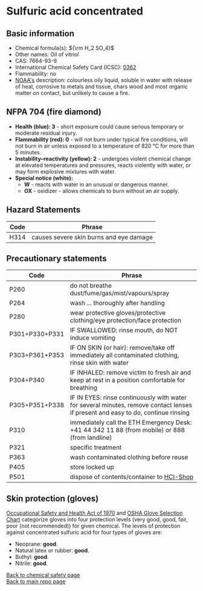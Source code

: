 # Sulfuric acid concentrated

## Basic information

- Chemical formula(s): ${\rm H_2 SO_4}$
- Other names: Oil of vitriol
- CAS: 7664-93-9
- International Chemical Safety Card (ICSC): [0362](https://inchem.org/documents/icsc/icsc/eics0362.htm)
- Flammability: no
- [NOAA's](https://cameochemicals.noaa.gov/chemical/5193) description: colourless oily liquid, soluble in water with release of heat, corrosive to metals and tissue, chars wood and most organic matter on contact, but unlikely to cause a fire.

## NFPA 704 (fire diamond)

- **Health (blue): 3** - short exposure could cause serious temporary or moderate residual injury.
- **Flammability (red): 0** - will not burn under typical fire conditions, will not burn in air unless exposed to a temperature of 820 °C for more than 5 minutes.
- **Instability–reactivity (yellow): 2** - undergoes violent chemical change at elevated temperatures and pressures, reacts violently with water, or may form explosive mixtures with water. 
- **Special notice (white):**
	- **W** - reacts with water in an unusual or dangerous manner.
	- **OX** - oxidizer - allows chemicals to burn without an air supply.

## Hazard Statements

| Code | Phrase                                  |
| ---- | --------------------------------------- |
| H314 | causes severe skin burns and eye damage |

## Precautionary statements

| Code           | Phrase                                                                                                                           |
| -------------- | -------------------------------------------------------------------------------------------------------------------------------- |
| P260           | do not breathe dust/fume/gas/mist/vapours/spray                                                                                  |
| P264           | wash ... thoroughly after handling                                                                                               |
| P280           | wear protective gloves/protective clothing/eye protection/face protection                                                        |
| P301+P330+P331 | IF SWALLOWED: rinse mouth, do NOT induce vomiting                                                                                |
| P303+P361+P353 | IF ON SKIN (or hair): remove/take off immediately all contaminated clothing, rinse skin with water                               |
| P304+P340      | IF INHALED: remove victim to fresh air and keep at rest in a position comfortable for breathing                                  |
| P305+P351+P338 | IF IN EYES: rinse continuously with water for several minutes, remove contact lenses if present and easy to do, continue rinsing |
| P310           | immediately call the ETH Emergency Desk: +41 44 342 11 88 (from mobile) or 888 (from landline)                                   |
| P321           | specific treatment                                                                                                               |
| P363           | wash contaminated clothing before reuse                                                                                          |
| P405           | store locked up                                                                                                                  |
| P501           | dispose of contents/container to [HCI-Shop](https://hci-shop.ethz.ch/en/)                                                                                      |

## Skin protection (gloves)

[Occupational Safety and Health Act of 1970](https://www.osha.gov/sites/default/files/publications/osha3151.pdf) and [OSHA Glove Selection Chart](https://safety.fsu.edu/safety_manual/OSHA%20Glove%20Selection%20Chart.pdf) categorize gloves into four protection levels (very good, good, fair, poor (not recommended)) for given chemical. The levels of protection against concentrated sulfuric acid for four types of gloves are:

- Neoprane: **good**.
- Natural latex or rubber:  **good**.
- Buthyl:  **good**.
- Nitrile:  **good**.

[Back to chemical safety page](https://github.com/Global-Health-Engineering/group-safety/tree/main/02-chemical-safety)  
[Back to main repo page](https://github.com/Global-Health-Engineering/group-safety)
